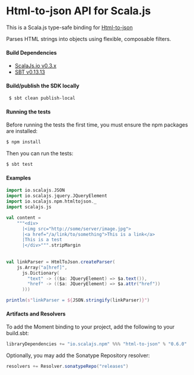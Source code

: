 Html-to-json API for Scala.js
================================
This is a Scala.js type-safe binding for [Html-to-json](https://www.npmjs.com/package/html-to-json)

Parses HTML strings into objects using flexible, composable filters.

#### Build Dependencies

* [ScalaJs.io v0.3.x](https://github.com/ldaniels528/scalajs.io)
* [SBT v0.13.13](http://www.scala-sbt.org/download.html)

#### Build/publish the SDK locally

```bash
 $ sbt clean publish-local
```

#### Running the tests

Before running the tests the first time, you must ensure the npm packages are installed:

```bash
$ npm install
```

Then you can run the tests:

```bash
$ sbt test
```

#### Examples

```scala
import io.scalajs.JSON
import io.scalajs.jquery.JQueryElement
import io.scalajs.npm.htmltojson._
import scalajs.js

val content =
    """<div>
      |<img src="http://some/server/image.jpg">
      |<a href="/a/link/to/something">This is a link</a>
      |This is a test
      |</div>""".stripMargin
      
      
val linkParser = HtmlToJson.createParser(
    js.Array("a[href]",
      js.Dictionary(
        "text" -> (($a: JQueryElement) => $a.text()),
        "href" -> (($a: JQueryElement) => $a.attr("href"))
      )))

println(s"linkParser = ${JSON.stringify(linkParser)}")
```

#### Artifacts and Resolvers

To add the Moment binding to your project, add the following to your build.sbt:  

```sbt
libraryDependencies += "io.scalajs.npm" %%% "html-to-json" % "0.6.0"
```

Optionally, you may add the Sonatype Repository resolver:

```sbt   
resolvers += Resolver.sonatypeRepo("releases") 
```